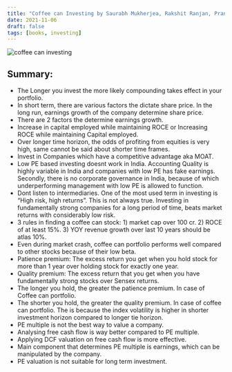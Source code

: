 ```yaml
---
title: "Coffee can Investing by Saurabh Mukherjea, Rakshit Ranjan, Pranab Uniyal."
date: 2021-11-06
draft: false
tags: [books, investing]
---
```


![coffee can investing](/coffee-can-investing.jpeg)

## Summary: 

* The Longer you invest the more likely compounding takes effect in your portfolio.
* In short term, there are various factors the dictate share price. In the long run, earnings growth of the company determine share price.
* There are 2 factors the determine earnings growth.
* Increase in capital employed while maintaining ROCE or Increasing ROCE while maintaining Capital employed.
* Over longer time horizon, the odds of profiting from equities is very high, same cannot be said about shorter time frames.
* Invest in Companies which have a competitive advantage aka MOAT.
* Low PE based investing doesnt work in India. Accounting Quality is highly variable in India and companies with low PE has fake earnings. Secondly, there is no corporate governance in India, because of which underperforming management with low PE is allowed to function.
* Dont listen to intermediaries. One of the most used term in investing is “High risk, high returns”. This is not always true. Investing in fundamentally strong companies for a long period of time, beats market returns with considerably low risk.
* 3 rules in finding a coffee can stock: 1) market cap over 100 cr. 2) ROCE of at least 15%. 3) YOY revenue growth over last 10 years should be atlas 10%.
* Even during market crash, coffee can portfolio performs well compared to other stocks because of their low beta.
* Patience premium: The excess return you get when you hold stock for more than 1 year over holding stock for exactly one year.
* Quality premium: The excess return that you get when you have fundamentally strong stocks over Sensex returns.
* The longer you hold, the greater the patience premium. In case of Coffee can portfolio.
* The shorter you hold, the greater the quality premium. In case of coffee can portfolio. The is because the index volatility is higher in shorter investment horizon compared to longer tie horizon.
* PE multiple is not the best way to value a company.
* Analysing free cash flow is way better compared to PE multiple.
* Applying DCF valuation on free cash flow is more effective.
* Main component that determines PE multiple is earnings, which can be manipulated by the company.
* PE valuation is not suitable for long term investment.